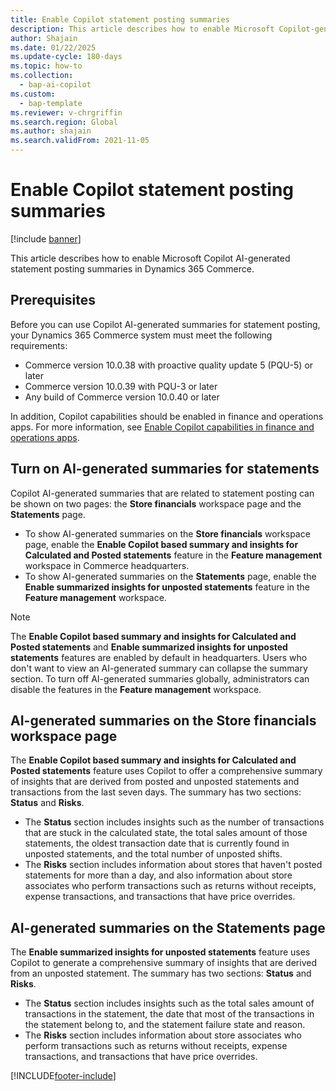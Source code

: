 ```yaml
---
title: Enable Copilot statement posting summaries
description: This article describes how to enable Microsoft Copilot-generated statement posting summaries in Dynamics 365 Commerce.
author: Shajain
ms.date: 01/22/2025
ms.update-cycle: 180-days
ms.topic: how-to
ms.collection: 
  - bap-ai-copilot
ms.custom: 
  - bap-template
ms.reviewer: v-chrgriffin
ms.search.region: Global
ms.author: shajain
ms.search.validFrom: 2021-11-05
---
```


# Enable Copilot statement posting summaries

[!include [banner](includes/banner.md)]

This article describes how to enable Microsoft Copilot AI-generated statement posting summaries in Dynamics 365 Commerce.

## Prerequisites

Before you can use Copilot AI-generated summaries for statement posting, your Dynamics 365 Commerce system must meet the following requirements:

- Commerce version 10.0.38 with proactive quality update 5 (PQU-5) or later
- Commerce version 10.0.39 with PQU-3 or later
- Any build of Commerce version 10.0.40 or later

In addition, Copilot capabilities should be enabled in finance and operations apps. For more information, see [Enable Copilot capabilities in finance and operations apps](/dynamics365/fin-ops-core/dev-itpro/copilot/enable-copilot).

## Turn on AI-generated summaries for statements

Copilot AI-generated summaries that are related to statement posting can be shown on two pages: the **Store financials** workspace page and the **Statements** page.

- To show AI-generated summaries on the **Store financials** workspace page, enable the **Enable Copilot based summary and insights for Calculated and Posted statements** feature in the **Feature management** workspace in Commerce headquarters.
- To show AI-generated summaries on the **Statements** page, enable the **Enable summarized insights for unposted statements** feature in the **Feature management** workspace.

> [!NOTE]
> The **Enable Copilot based summary and insights for Calculated and Posted statements** and **Enable summarized insights for unposted statements** features are enabled by default in headquarters. Users who don't want to view an AI-generated summary can collapse the summary section. To turn off AI-generated summaries globally, administrators can disable the features in the **Feature management** workspace.

## AI-generated summaries on the Store financials workspace page

The **Enable Copilot based summary and insights for Calculated and Posted statements** feature uses Copilot to offer a comprehensive summary of insights that are derived from posted and unposted statements and transactions from the last seven days. The summary has two sections: **Status** and **Risks**.

- The **Status** section includes insights such as the number of transactions that are stuck in the calculated state, the total sales amount of those statements, the oldest transaction date that is currently found in unposted statements, and the total number of unposted shifts.
- The **Risks** section includes information about stores that haven't posted statements for more than a day, and also information about store associates who perform transactions such as returns without receipts, expense transactions, and transactions that have price overrides.

## AI-generated summaries on the Statements page

The **Enable summarized insights for unposted statements** feature uses Copilot to generate a comprehensive summary of insights that are derived from an unposted statement. The summary has two sections: **Status** and **Risks**.

- The **Status** section includes insights such as the total sales amount of transactions in the statement, the date that most of the transactions in the statement belong to, and the statement failure state and reason.
- The **Risks** section includes information about store associates who perform transactions such as returns without receipts, expense transactions, and transactions that have price overrides.

[!INCLUDE[footer-include](../includes/footer-banner.md)]
